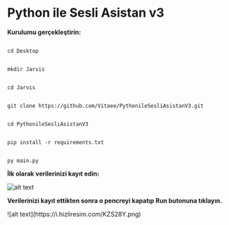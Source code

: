 # Python ile Sesli Asistan v3

**Kurulumu gerçekleştirin:**
<p></p>
<code>
cd Desktop</code>
<p></p>
<code>
mkdir Jarvis
</code>
<p></p>

<code>
cd Jarvis
</code>
<p></p>

<code>
git clone https://github.com/Vitaee/PythonileSesliAsistanV3.git
</code>
<p></p>


<code>
cd PythonileSesliAsistanV3
</code>
<p></p>


<code>
pip install -r requirements.txt
</code>
<p></p>


<code>
py main.py
</code>
<p></p>

**İlk olarak verilerinizi kayıt edin:**

![alt text](https://i.hizliresim.com/ETSnyQ.png)


<p></p>

**Verilerinizi kayıt ettikten sonra o pencreyi kapatıp Run butonuna tıklayın.**
<p></p>
![alt text](https://i.hizliresim.com/KZS28Y.png)


